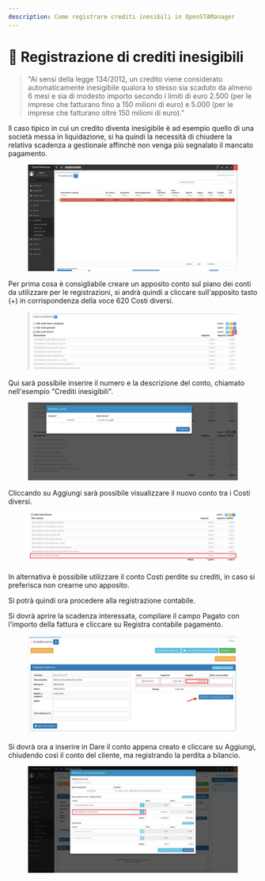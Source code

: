 ```yaml
---
description: Come registrare crediti inesibili in OpenSTAManager
---
```


# 💸 Registrazione di crediti inesigibili

> "Ai sensi della legge 134/2012, un credito viene considerato automaticamente inesigibile qualora lo stesso sia scaduto da almeno 6 mesi e sia di modesto importo secondo i limiti di euro 2.500 (per le imprese che fatturano fino a 150 milioni di euro) e 5.000 (per le imprese che fatturano oltre 150 milioni di euro)."

Il caso tipico in cui un credito diventa inesigibile è ad esempio quello di una società messa in liquidazione, si ha quindi la necessità di chiudere la relativa scadenza a gestionale affinchè non venga più segnalato il mancato pagamento.

<figure><img src="../../.gitbook/assets/immagine (65).png" alt=""><figcaption></figcaption></figure>

Per prima cosa è consigliabile creare un apposito conto sul piano dei conti da utilizzare per le registrazioni, si andrà quindi a cliccare sull'apposito tasto (+) in corrispondenza della voce 620 Costi diversi.

<figure><img src="../../.gitbook/assets/immagine (76).png" alt=""><figcaption></figcaption></figure>

Qui sarà possibile inserire il numero e la descrizione del conto, chiamato nell'esempio "Crediti inesigibili".

<figure><img src="../../.gitbook/assets/immagine (206).png" alt=""><figcaption></figcaption></figure>

Cliccando su Aggiungi sarà possibile visualizzare il nuovo conto tra i Costi diversi.

<figure><img src="../../.gitbook/assets/immagine (623).png" alt=""><figcaption></figcaption></figure>

In alternativa è possibile utilizzare il conto Costi perdite su crediti, in caso si preferisca non crearne uno apposito.

Si potrà quindi ora procedere alla registrazione contabile.

Si dovrà aprire la scadenza interessata, compilare il campo Pagato con l'importo della fattura e cliccare su Registra contabile pagamento.

<figure><img src="../../.gitbook/assets/immagine (426).png" alt=""><figcaption></figcaption></figure>

Si dovrà ora a inserire in Dare il conto appena creato e cliccare su Aggiungi, chiudendo così il conto del cliente, ma registrando la perdita a bilancio.

<figure><img src="../../.gitbook/assets/immagine (331).png" alt=""><figcaption></figcaption></figure>
